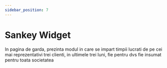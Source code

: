 ```yaml
---
sidebar_position: 7
---
```


# Sankey Widget

In pagina de garda, prezinta modul in care se impart timpii lucrati de pe cei mai reprezentativi trei clienti, in ultimele trei luni, fie pentru dvs fie insumat pentru toata societatea